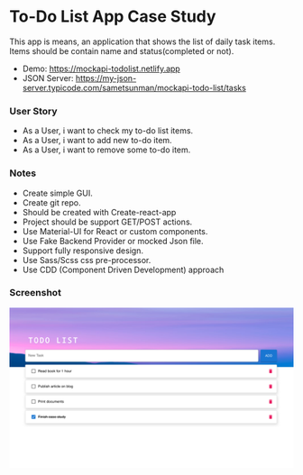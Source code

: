 # To-Do List App Case Study
This app is means, an application that shows the list of daily task items. Items should be contain
name and status(completed or not).

- Demo: https://mockapi-todolist.netlify.app
- JSON Server: https://my-json-server.typicode.com/sametsunman/mockapi-todo-list/tasks

### User Story
- As a User, i want to check my to-do list items.
- As a User, i want to add new to-do item.
- As a User, i want to remove some to-do item.

### Notes
- Create simple GUI.
- Create git repo.
- Should be created with Create-react-app
- Project should be support GET/POST actions.
- Use Material-UI for React or custom components.
- Use Fake Backend Provider or mocked Json file.
- Support fully responsive design.
- Use Sass/Scss css pre-processor.
- Use CDD (Component Driven Development) approach

### Screenshot

<div align="center">
  <img width="600" src="/screenshot.png"><br />
</div>
